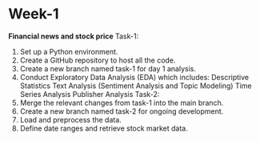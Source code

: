 # Week-1
**Financial news and stock price**
Task-1:
1. Set up a Python environment.
2. Create a GitHub repository to host all the code.
3. Create a new branch named task-1 for day 1 analysis.
4. Conduct Exploratory Data Analysis (EDA) which includes:
    Descriptive Statistics
    Text Analysis (Sentiment Analysis and Topic Modeling)
    Time Series Analysis
    Publisher Analysis
Task-2:
1. Merge the relevant changes from task-1 into the main branch.
2. Create a new branch named task-2 for ongoing development.
3. Load and preprocess the data.
4. Define date ranges and retrieve stock market data.

